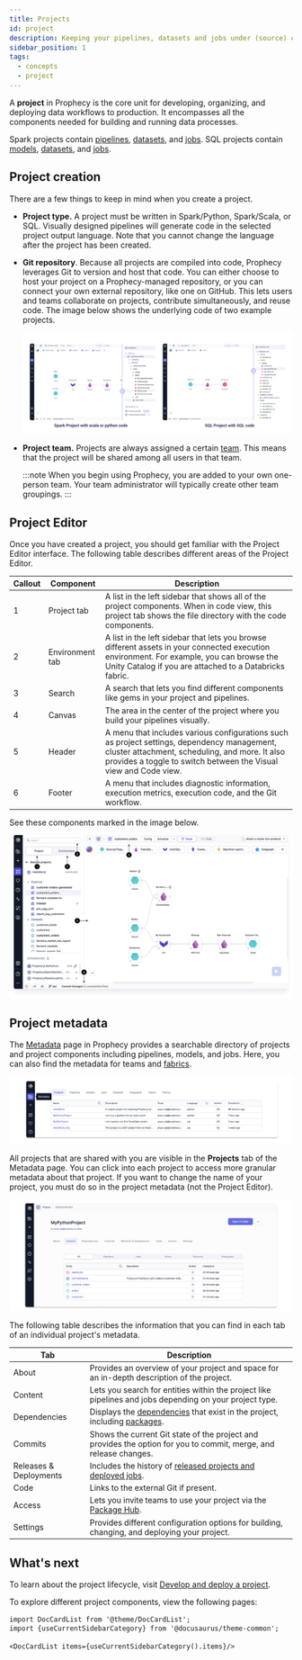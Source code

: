 ```yaml
---
title: Projects
id: project
description: Keeping your pipelines, datasets and jobs under (source) control
sidebar_position: 1
tags:
  - concepts
  - project
---
```


A **project** in Prophecy is the core unit for developing, organizing, and deploying data workflows to production. It encompasses all the components needed for building and running data processes.

Spark projects contain [pipelines](docs/concepts/project/pipelines.md), [datasets](docs/concepts/project/dataset.md), and [jobs](docs/Orchestration/Orchestration.md). SQL projects contain [models](docs/concepts/project/models.md), [datasets](docs/concepts/project/dataset.md), and [jobs](docs/Orchestration/Orchestration.md).

## Project creation

There are a few things to keep in mind when you create a project.

- **Project type.** A project must be written in Spark/Python, Spark/Scala, or SQL. Visually designed pipelines will generate code in the selected project output language. Note that you cannot change the language after the project has been created.

- **Git repository**. Because all projects are compiled into code, Prophecy leverages Git to version and host that code. You can either choose to host your project on a Prophecy-managed repository, or you can connect your own external repository, like one on GitHub. This lets users and teams collaborate on projects, contribute simultaneously, and reuse code. The image below shows the underlying code of two example projects.

  ![Visual To Code](img/code-to-visual.png)

- **Project team.** Projects are always assigned a certain [team](docs/administration/teamuser.md). This means that the project will be shared among all users in that team.

  :::note
  When you begin using Prophecy, you are added to your own one-person team. Your team administrator will typically create other team groupings.
  :::

## Project Editor

Once you have created a project, you should get familiar with the Project Editor interface. The following table describes different areas of the Project Editor.

| Callout | Component       | Description                                                                                                                                                                                                       |
| ------- | --------------- | ----------------------------------------------------------------------------------------------------------------------------------------------------------------------------------------------------------------- |
| 1       | Project tab     | A list in the left sidebar that shows all of the project components. When in code view, this project tab shows the file directory with the code components.                                                       |
| 2       | Environment tab | A list in the left sidebar that lets you browse different assets in your connected execution environment. For example, you can browse the Unity Catalog if you are attached to a Databricks fabric.               |
| 3       | Search          | A search that lets you find different components like gems in your project and pipelines.                                                                                                                         |
| 4       | Canvas          | The area in the center of the project where you build your pipelines visually.                                                                                                                                    |
| 5       | Header          | A menu that includes various configurations such as project settings, dependency management, cluster attachment, scheduling, and more. It also provides a toggle to switch between the Visual view and Code view. |
| 6       | Footer          | A menu that includes diagnostic information, execution metrics, execution code, and the Git workflow.                                                                                                             |

See these components marked in the image below.

![Project Editor](img/project-editor.png)

## Project metadata

The [Metadata](https://app.prophecy.io/metadata/entity/user) page in Prophecy provides a searchable directory of projects and project components including pipelines, models, and jobs. Here, you can also find the metadata for teams and [fabrics](/docs/concepts/fabrics/fabrics.md).

![Project Metadata SQL](./img/project_metadata_2.png)

All projects that are shared with you are visible in the **Projects** tab of the Metadata page. You can click into each project to access more granular metadata about that project. If you want to change the name of your project, you must do so in the project metadata (not the Project Editor).

![Project Metadata Python](./img/project_metadata_4.png)

The following table describes the information that you can find in each tab of an individual project's metadata.

| Tab                    | Description                                                                                                                                                                        |
| ---------------------- | ---------------------------------------------------------------------------------------------------------------------------------------------------------------------------------- |
| About                  | Provides an overview of your project and space for an in-depth description of the project.                                                                                         |
| Content                | Lets you search for entities within the project like pipelines and jobs depending on your project type.                                                                            |
| Dependencies           | Displays the [dependencies](docs/extensibility/dependencies/spark-dependencies.md) that exist in the project, including [packages](docs/extensibility/package-hub/package-hub.md). |
| Commits                | Shows the current Git state of the project and provides the option for you to commit, merge, and release changes.                                                                  |
| Releases & Deployments | Includes the history of [released projects and deployed jobs](docs/ci-cd/deployment/deployment.md).                                                                                |
| Code                   | Links to the external Git if present.                                                                                                                                              |
| Access                 | Lets you invite teams to use your project via the [Package Hub](docs/extensibility/package-hub/package-hub.md).                                                                    |
| Settings               | Provides different configuration options for building, changing, and deploying your project.                                                                                       |

## What's next

To learn about the project lifecycle, visit [Develop and deploy a project](docs/ci-cd/deployment/deploy-project.md).

To explore different project components, view the following pages:

```mdx-code-block
import DocCardList from '@theme/DocCardList';
import {useCurrentSidebarCategory} from '@docusaurus/theme-common';

<DocCardList items={useCurrentSidebarCategory().items}/>
```
